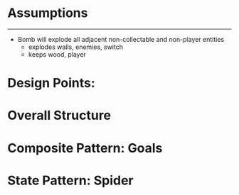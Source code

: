 # Assumptions
-------
- Bomb will explode all adjacent non-collectable and non-player entities 
    - explodes walls, enemies, switch
    - keeps wood, player
    
# Design Points:

# Overall Structure

# Composite Pattern: Goals

# State Pattern: Spider
